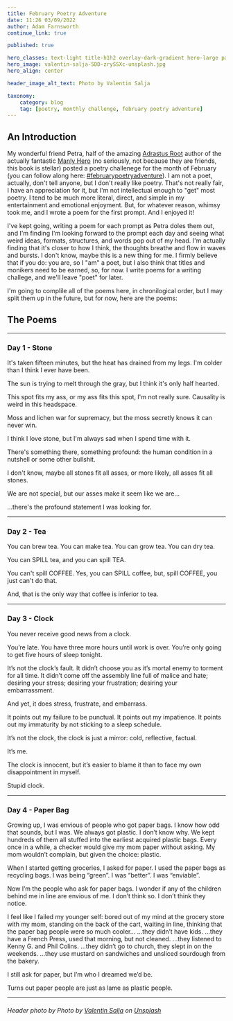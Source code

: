 ```yaml
---
title: February Poetry Adventure
date: 11:26 03/09/2022
author: Adam Farnsworth
continue_link: true

published: true

hero_classes: text-light title-h1h2 overlay-dark-gradient hero-large parallax
hero_image: valentin-salja-5DD-zrySSXc-unsplash.jpg
hero_align: center

header_image_alt_text: Photo by Valentin Salja

taxonomy:
    category: blog
    tag: [poetry, monthly challenge, february poetry adventure]
---
```


## An Introduction

My wonderful friend Petra, half of the amazing [Adrastus Root](https://www.adrastusrood.com) author of the actually fantastic [Manly Hero](https://www.adrastusrood.com/books) (no seriously, not because they are friends, this book is stellar) posted a poetry challenege for the month of February (you can follow along here: [#februarypoetryadventure](https://www.instagram.com/explore/tags/februarypoetryadventure/)). I am not a poet, actually, don't tell anyone, but I don't really like poetry. That's not really fair, I have an appreciation for it, but I'm not intellectual enough to "get" most poetry. I tend to be much more literal, direct, and simple in my entertainment and emotional enjoyment. But, for whatever reason, whimsy took me, and I wrote a poem for the first prompt. And I enjoyed it!

I've kept going, writing a poem for each prompt as Petra doles them out, and I'm finding I'm looking forward to the prompt each day and seeing what weird ideas, formats, structures, and words pop out of my head. I'm actually finding that it's closer to how I think, the thoughts breathe and flow in waves and bursts. I don't know, maybe this is a new thing for me. I firmly believe that if you do: you are, so I "am" a poet, but I also think that titles and monikers need to be earned, so, for now. I write poems for a writing challege, and we'll leave "poet" for later.

I'm going to complile all of the poems here, in chronilogical order, but I may split them up in the future, but for now, here are the poems:

## The Poems
---
### Day 1 - Stone
It's taken fifteen minutes, but
the heat has drained from my legs.
I'm colder than I think I ever have been.

The sun is trying to melt through the gray,
but I think it's only half hearted.

This spot fits my ass, or my ass fits
this spot, I'm not really sure.
Causality is weird in this headspace.

Moss and lichen war for supremacy, but
the moss secretly knows it can never win.

I think I love stone, but I'm always sad when I spend time with it.

There's something there, something profound:
the human condition in a nutshell or some other bullshit.

I don't know, maybe all stones fit all asses, or
more likely, all asses fit all stones.

We are not special, but our asses make it seem
like we are...

...there's the profound statement I was looking for.

---
### Day 2 - Tea
You can brew tea.
You can make tea.
You can grow tea.
You can dry tea.

You can SPILL tea, and
you can spill TEA.

You can't spill COFFEE.
Yes, you can SPILL coffee,
 but,
spill COFFEE, you just can't do that.

And, that is the only way that coffee is inferior to tea.

---
### Day 3 - Clock
You never receive good news from a clock.

You’re late.
You have three more hours until work is over.
You’re only going to get five hours of sleep tonight.

It’s not the clock’s fault.
It didn’t choose you as it’s mortal enemy to torment for all time.
It didn’t come off the assembly line full of malice and hate;
 desiring your stress;
 desiring your frustration;
 desiring your embarrassment.

And yet, it does stress, frustrate, and embarrass.

It points out my failure to be punctual.
It points out my impatience.
It points out my immaturity by not sticking to a sleep schedule.

It’s not the clock, the clock is just a mirror: cold, reflective, factual.

It’s me.

The clock is innocent, but it’s easier to blame it than to face my own disappointment in myself.

Stupid clock.

---
### Day 4 - Paper Bag
Growing up, I was envious of people who got paper bags.
I know how odd that sounds, but I was.
We always got plastic. I don’t know why.
We kept hundreds of them all stuffed into the earliest acquired plastic bags.
Every once in a while, a checker would give my mom paper without asking.
My mom wouldn’t complain, but given the choice: plastic.

When I started getting groceries, I asked for paper.
I used the paper bags as recycling bags.
I was being “green”. I was “better”. I was “enviable”.

Now I’m the people who ask for paper bags.
I wonder if any of the children behind me in line are envious of me.
I don’t think so. I don’t think they notice.

I feel like I failed my younger self: bored out of my mind at the grocery store with my mom, standing on the back of the cart, waiting in line, thinking that the paper bag people were so much cooler…
  ...they didn’t have kids.
  ...they have a French Press, used that morning, but not cleaned.
  ...they listened to Kenny G. and Phil Colins.
  ...they didn’t go to church, they slept in on the weekends.
  ...they use mustard on sandwiches and unsliced sourdough from the bakery.

I still ask for paper, but I’m who I dreamed we’d be.

Turns out paper people are just as lame as plastic people.

---

###### Header photo by Photo by <a href="https://unsplash.com/@valentinsalja?utm_source=unsplash&utm_medium=referral&utm_content=creditCopyText">Valentin Salja</a> on <a href="https://unsplash.com/s/photos/poetry?utm_source=unsplash&utm_medium=referral&utm_content=creditCopyText">Unsplash</a>